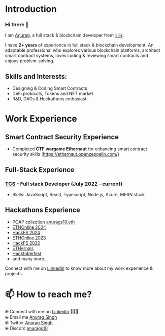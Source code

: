 # Introduction

### Hi there 👋

I am [Anurag](https://www.linkedin.com/in/anuragsingh10/), a full stack & blockchain developer from [🇮🇳](https://en.wikipedia.org/wiki/India).


I have **2+ years** of experience in full stack & blockchain development. An adaptable professional who explores various blockchain platforms, architect smart contract systems, loves coding & reviewing smart contracts and enjoys problem-solving. 

## Skills and Interests:
* Designing & Coding Smart Contracts 
* DeFi protocols, Tokens and NFT market 
* R&D, DAOs & Hackathons enthusiast

# Work Experience

## Smart Contract Security Experience
* Completed **CTF wargame Ethernaut** for enhancing smart contract security skills (https://ethernaut.openzeppelin.com/)
  
## Full-Stack Experience
### [TCS](https://www.tcs.com/) - Full stack Developer (July 2022 - current)
* Skills: JavaScript, React, Typescript, Node.js, Azure, MERN stack

## Hackathons Experience
* POAP collection [anurags10.eth](https://collectors.poap.xyz/scan/0xAeb23FBfcb0f95CfbdAf6DB6Cc7BFC7908Da3986)
* [ETHOnline 2024](https://ethglobal.com/showcase/manga-munchies-cyx0n)
* [HackFS 2024](https://ethglobal.com/showcase/xyllow-f1srg)
* [ETHOnline 2023](https://ethglobal.com/events/ethonline2022)
* [HackFS 2022](https://ethglobal.com/events/hackfs2022/home)
* [ETHernals](https://devfolio.co/projects/dcentragram-ba5f)
* [Hacktoberfest](https://www.holopin.io/@anurags10#badges)
* and many more...

Connect with me on [LinkedIn](https://www.linkedin.com/in/anuragsingh10/) to know more about my work experience & projects.


# 📫 How to reach me? 

  ⦿ Connect with me on [LinkedIn](https://www.linkedin.com/in/anuragsingh10/) 👨🏻‍💻 <br>
  ⦿ Email me [Anurag Singh](mailto:iamanuragsingh10@gmail.com) <br>
  ⦿ Twitter [Anurag Singh](https://x.com/AnuragS31135607) <br>
  ⦿ Discord [anurags10](https://discord.com/channels/@anurags10) <br>
  

